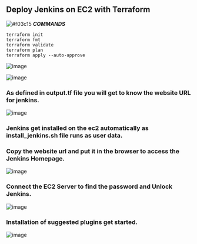 ## Deploy Jenkins on EC2 with Terraform

![#f03c15](https://www.iconsdb.com/icons/download/color/f03c15/circle-16.png) ***COMMANDS***

`````
terraform init
terraform fmt
terraform validate
terraform plan
terraform apply --auto-approve
`````
![image](https://github.com/howdycloudyarsh/TIF_Sprint1/assets/133496386/6ee24d9f-9ea9-4cb8-97db-e0932038f259)

![image](https://github.com/howdycloudyarsh/TIF_Sprint1/assets/133496386/432d1941-364f-4031-a7ba-5a7d7b51ac24)

### As defined in output.tf file you will get to know the website URL for jenkins.

![image](https://github.com/howdycloudyarsh/TIF_Sprint1/assets/133496386/89f1948a-d683-48b4-9036-bfb930204c95)

### Jenkins get installed on the ec2 automatically as install_jenkins.sh file runs as user data.

### Copy the website url and put it in the browser to access the Jenkins Homepage.

![image](https://github.com/howdycloudyarsh/TIF_Sprint1/assets/133496386/dadc2784-c0ae-4a1c-80a7-fea66de42a6b)

### Connect the EC2 Server to find the password and Unlock Jenkins.

![image](https://github.com/howdycloudyarsh/TIF_Sprint1/assets/133496386/b20072b0-7e6e-4e31-a212-506ccad183f6)

### Installation of suggested plugins get started.

![image](https://github.com/howdycloudyarsh/TIF_Sprint1/assets/133496386/7ab23a14-3d1f-44a8-a512-7bcc0625723b)






